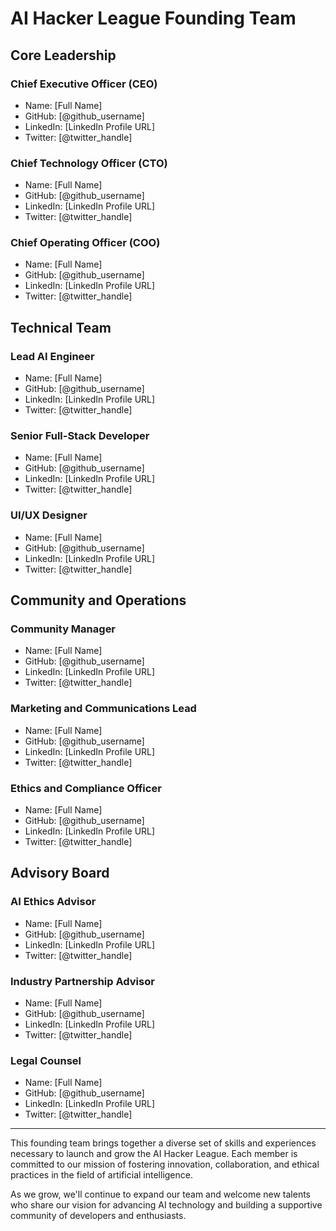 # AI Hacker League Founding Team

## Core Leadership

### Chief Executive Officer (CEO)
- Name: [Full Name]
- GitHub: [@github_username]
- LinkedIn: [LinkedIn Profile URL]
- Twitter: [@twitter_handle]

### Chief Technology Officer (CTO)
- Name: [Full Name]
- GitHub: [@github_username]
- LinkedIn: [LinkedIn Profile URL]
- Twitter: [@twitter_handle]

### Chief Operating Officer (COO)
- Name: [Full Name]
- GitHub: [@github_username]
- LinkedIn: [LinkedIn Profile URL]
- Twitter: [@twitter_handle]

## Technical Team

### Lead AI Engineer
- Name: [Full Name]
- GitHub: [@github_username]
- LinkedIn: [LinkedIn Profile URL]
- Twitter: [@twitter_handle]

### Senior Full-Stack Developer
- Name: [Full Name]
- GitHub: [@github_username]
- LinkedIn: [LinkedIn Profile URL]
- Twitter: [@twitter_handle]

### UI/UX Designer
- Name: [Full Name]
- GitHub: [@github_username]
- LinkedIn: [LinkedIn Profile URL]
- Twitter: [@twitter_handle]

## Community and Operations

### Community Manager
- Name: [Full Name]
- GitHub: [@github_username]
- LinkedIn: [LinkedIn Profile URL]
- Twitter: [@twitter_handle]

### Marketing and Communications Lead
- Name: [Full Name]
- GitHub: [@github_username]
- LinkedIn: [LinkedIn Profile URL]
- Twitter: [@twitter_handle]

### Ethics and Compliance Officer
- Name: [Full Name]
- GitHub: [@github_username]
- LinkedIn: [LinkedIn Profile URL]
- Twitter: [@twitter_handle]

## Advisory Board

### AI Ethics Advisor
- Name: [Full Name]
- GitHub: [@github_username]
- LinkedIn: [LinkedIn Profile URL]
- Twitter: [@twitter_handle]

### Industry Partnership Advisor
- Name: [Full Name]
- GitHub: [@github_username]
- LinkedIn: [LinkedIn Profile URL]
- Twitter: [@twitter_handle]

### Legal Counsel
- Name: [Full Name]
- GitHub: [@github_username]
- LinkedIn: [LinkedIn Profile URL]
- Twitter: [@twitter_handle]

---

This founding team brings together a diverse set of skills and experiences necessary to launch and grow the AI Hacker League. Each member is committed to our mission of fostering innovation, collaboration, and ethical practices in the field of artificial intelligence.

As we grow, we'll continue to expand our team and welcome new talents who share our vision for advancing AI technology and building a supportive community of developers and enthusiasts.
